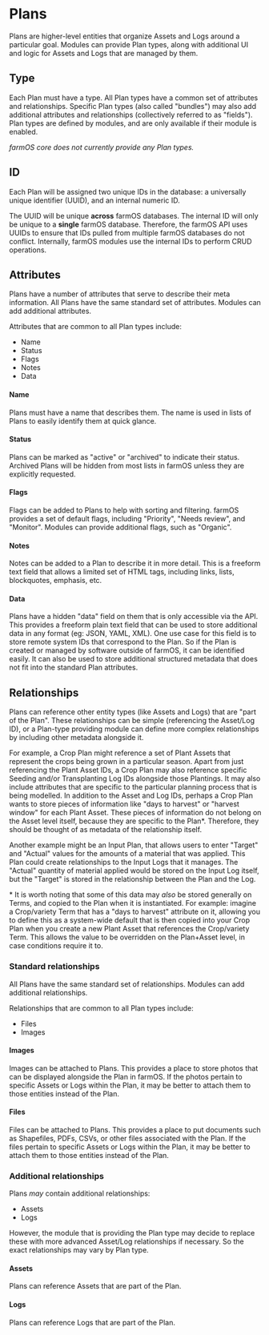 # Plans

Plans are higher-level entities that organize Assets and Logs around a
particular goal. Modules can provide Plan types, along with additional UI and
logic for Assets and Logs that are managed by them.

## Type

Each Plan must have a type. All Plan types have a common set of attributes and
relationships. Specific Plan types (also called "bundles") may also add
additional attributes and relationships (collectively referred to as "fields").
Plan types are defined by modules, and are only available if their module is
enabled.

*farmOS core does not currently provide any Plan types.*

## ID

Each Plan will be assigned two unique IDs in the database: a universally unique
identifier (UUID), and an internal numeric ID.

The UUID will be unique **across** farmOS databases. The internal ID will only
be unique to a **single** farmOS database. Therefore, the farmOS API uses UUIDs
to ensure that IDs pulled from multiple farmOS databases do not conflict.
Internally, farmOS modules use the internal IDs to perform CRUD operations.

## Attributes

Plans have a number of attributes that serve to describe their meta information.
All Plans have the same standard set of attributes. Modules can add additional
attributes.

Attributes that are common to all Plan types include:

- Name
- Status
- Flags
- Notes
- Data

#### Name

Plans must have a name that describes them. The name is used in lists of Plans
to easily identify them at quick glance.

#### Status

Plans can be marked as "active" or "archived" to indicate their status.
Archived Plans will be hidden from most lists in farmOS unless they are
explicitly requested.

#### Flags

Flags can be added to Plans to help with sorting and filtering. farmOS
provides a set of default flags, including "Priority", "Needs review", and
"Monitor". Modules can provide additional flags, such as "Organic".

#### Notes

Notes can be added to a Plan to describe it in more detail. This is a freeform
text field that allows a limited set of HTML tags, including links, lists,
blockquotes, emphasis, etc.

#### Data

Plans have a hidden "data" field on them that is only accessible via the API.
This provides a freeform plain text field that can be used to store additional
data in any format (eg: JSON, YAML, XML). One use case for this field is to
store remote system IDs that correspond to the Plan. So if the Plan is
created or managed by software outside of farmOS, it can be identified easily.
It can also be used to store additional structured metadata that does not fit
into the standard Plan attributes.

## Relationships

Plans can reference other entity types (like Assets and Logs) that are "part of
the Plan". These relationships can be simple (referencing the Asset/Log ID), or
a Plan-type providing module can define more complex relationships by including
other metadata alongside it.

For example, a Crop Plan might reference a set of Plant Assets that represent
the crops being grown in a particular season. Apart from just referencing the
Plant Asset IDs, a Crop Plan may also reference specific Seeding and/or
Transplanting Log IDs alongside those Plantings. It may also include attributes
that are specific to the particular planning process that is being modelled. In
addition to the Asset and Log IDs, perhaps a Crop Plan wants to store pieces of
information like "days to harvest" or "harvest window" for each Plant Asset.
These pieces of information do not belong on the Asset level itself, because
they are specific to the Plan&ast;. Therefore, they should be thought of as
metadata of the relationship itself.

Another example might be an Input Plan, that allows users to enter "Target" and
"Actual" values for the amounts of a material that was applied. This Plan could
create relationships to the Input Logs that it manages. The "Actual" quantity
of material applied would be stored on the Input Log itself, but the "Target"
is stored in the relationship between the Plan and the Log.

&ast; It is worth noting that some of this data may *also* be stored generally
on Terms, and copied to the Plan when it is instantiated. For example: imagine
a Crop/variety Term that has a "days to harvest" attribute on it, allowing you
to define this as a system-wide default that is then copied into your Crop Plan
when you create a new Plant Asset that references the Crop/variety Term. This
allows the value to be overridden on the Plan+Asset level, in case conditions
require it to.

### Standard relationships

All Plans have the same standard set of relationships. Modules can add
additional relationships.

Relationships that are common to all Plan types include:

- Files
- Images

#### Images

Images can be attached to Plans. This provides a place to store photos that can
be displayed alongside the Plan in farmOS. If the photos pertain to specific
Assets or Logs within the Plan, it may be better to attach them to those
entities instead of the Plan.

#### Files

Files can be attached to Plans. This provides a place to put documents such as
Shapefiles, PDFs, CSVs, or other files associated with the Plan. If the files
pertain to specific Assets or Logs within the Plan, it may be better to attach
them to those entities instead of the Plan.

### Additional relationships

Plans *may* contain additional relationships:

- Assets
- Logs

However, the module that is providing the Plan type may decide to replace these
with more advanced Asset/Log relationships if necessary. So the exact
relationships may vary by Plan type.

#### Assets

Plans can reference Assets that are part of the Plan.

#### Logs

Plans can reference Logs that are part of the Plan.
